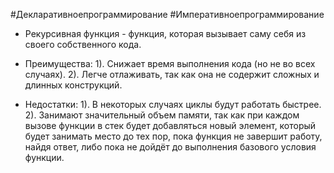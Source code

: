 #Декларативноепрограммирование #Императивноепрограммирование 
* Рекурсивная функция - функция, которая вызывает саму себя из своего собственного кода.

* Преимущества:
1). Снижает время выполнения кода (но не во всех случаях).
2). Легче отлаживать, так как она не содержит сложных и длинных конструкций.

* Недостатки:
1). В некоторых случаях циклы будут работать быстрее.
2). Занимают значительный объем памяти, так как при каждом вызове функции в стек будет добавляться новый элемент, который будет занимать место до тех пор, пока функция не завершит работу, найдя ответ, либо пока не дойдёт до выполнения базового условия функции.
 